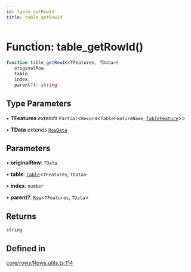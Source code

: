 ```yaml
---
id: table_getRowId
title: table_getRowId
---
```


# Function: table\_getRowId()

```ts
function table_getRowId<TFeatures, TData>(
   originalRow, 
   table, 
   index, 
   parent?): string
```

## Type Parameters

• **TFeatures** *extends* `Partial`\<`Record`\<`TableFeatureName`, [`TableFeature`](../interfaces/tablefeature.md)\>\>

• **TData** *extends* [`RowData`](../type-aliases/rowdata.md)

## Parameters

• **originalRow**: `TData`

• **table**: [`Table`](../type-aliases/table.md)\<`TFeatures`, `TData`\>

• **index**: `number`

• **parent?**: [`Row`](../type-aliases/row.md)\<`TFeatures`, `TData`\>

## Returns

`string`

## Defined in

[core/rows/Rows.utils.ts:114](https://github.com/TanStack/table/blob/main/packages/table-core/src/core/rows/Rows.utils.ts#L114)
